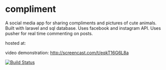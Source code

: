 # compliment
A social media app for sharing compliments and pictures of cute animals. Built with laravel and sql database. Uses facebook and instagram API. Uses pusher for real time commenting on posts.

hosted at:

video demonstration: http://screencast.com/t/eqkT16G6L8a

[![Build Status](https://travis-ci.org/KarlCampanellaDysart/complimentr.svg)](https://travis-ci.org/KarlCampanellaDysart/complimentr)


